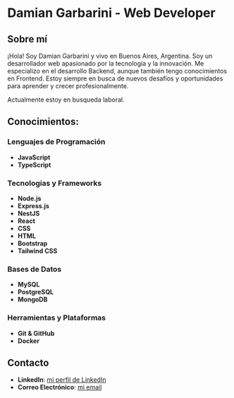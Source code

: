 # Damian Garbarini - Web Developer

## Sobre mí

¡Hola! Soy Damian Garbarini y vivo en Buenos Aires, Argentina. Soy un desarrollador web apasionado por la tecnología y la innovación. Me especializo en el desarrollo Backend, aunque también tengo conocimientos en Frontend. Estoy siempre en busca de nuevos desafíos y oportunidades para aprender y crecer profesionalmente.

Actualmente estoy en busqueda laboral.

## Conocimientos:

### Lenguajes de Programación
- **JavaScript**
- **TypeScript**


### Tecnologías y Frameworks
- **Node.js**
- **Express.js**
- **NestJS**
- **React**
- **CSS**
- **HTML**
- **Bootstrap**
- **Tailwind CSS**

### Bases de Datos
- **MySQL**
- **PostgreSQL**
- **MongoDB**

### Herramientas y Plataformas
- **Git & GitHub**
- **Docker**

## Contacto

- **LinkedIn**: [mi perfil de LinkedIn](www.linkedin.com/in/damian-garbarini-a104b42a6)
- **Correo Electrónico**: [mi email](garbarinidamian@gmail.com)
